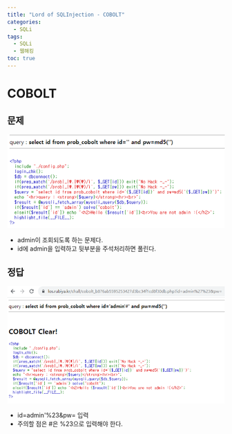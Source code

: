 ```yaml
---
title: "Lord of SQLInjection - COBOLT"
categories: 
  - SQLi
tags:
  - SQLi
  - 웹해킹
toc: true
---
```


# COBOLT
## 문제
![img](/assets/images/los/cobolt1.png)
- admin이 조회되도록 하는 문제다.
- id에 admin을 입력하고 뒷부분을 주석처리하면 풀린다.
## 정답
![img](/assets/images/los/cobolt2.png)
- id=admin'%23&pw= 입력
- 주의할 점은 #은 %23으로 입력해야 한다.

